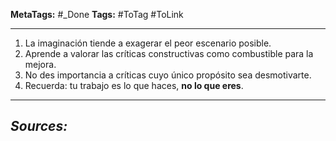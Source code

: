 **MetaTags:** #_Done
**Tags:** #ToTag #ToLink 
- - -
1. La imaginación tiende a exagerar el peor escenario posible.
2. Aprende a valorar las críticas constructivas como combustible para la mejora.
3. No des importancia a críticas cuyo único propósito sea desmotivarte.
4. Recuerda: tu trabajo es lo que haces, **no lo que eres**.

- - - 
## ***Sources:***